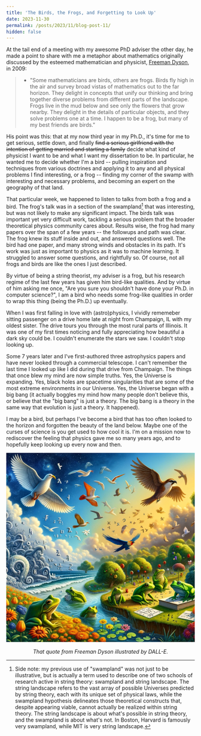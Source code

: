 ```yaml
---
title: 'The Birds, the Frogs, and Forgetting to Look Up'
date: 2023-11-30
permalink: /posts/2023/11/blog-post-11/
hidden: false
---
```


At the tail end of a meeting with my awesome PhD adviser the other day, he made a point to share with me a metaphor about mathematics originally discussed by the esteemed mathematician and physicist, [Freeman Dyson](https://en.wikipedia.org/wiki/Freeman_Dyson), in 2009:

> * "Some mathematicians are birds, others are frogs. Birds fly high in the air and survey broad vistas of mathematics out to the far horizon. They delight in concepts that unify our thinking and bring together diverse problems from different parts of the landscape. Frogs live in the mud below and see only the flowers that grow nearby. They delight in the details of particular objects, and they solve problems one at a time. I happen to be a frog, but many of my best friends are birds."

His point was this: that at my now third year in my Ph.D., it's time for me to get serious, settle down, and finally ~~find a serious girlfriend with the intention of getting married and starting a family~~ decide what kind of physicist I want to be and what I want my dissertation to be. In particular, he wanted me to decide whether I'm a bird -- pulling inspiration and techniques from various doctrines and applying it to any and all physical problems I find interesting, or a frog -- finding my corner of the swamp with interesting and necessary problems, and becoming an expert on the geography of that land.

That particular week, we happened to listen to talks from both a frog and a bird. The frog's talk was in a section of the swampland[^1] that was interesting, but was not likely to make any significant impact. The birds talk was important yet very difficult work, tackling a serious problem that the broader theoretical physics community cares about. Results wise, the frog had many papers over the span of a few years -- the followups and path was clear. The frog knew its stuff inside and out, and answered questions well. The bird had one paper, and many strong winds and obstacles in its path. It's work was just as important to physics as it was to machine learning. It struggled to answer some questions, and rightfully so. Of course, not all frogs and birds are like the ones I just described.

[^1]: Side note: my previous use of "swampland" was not just to be illustrative, but is actually a term used to describe one of two schools of research active in string theory: swampland and string landscape. The string landscape refers to the vast array of possible Universes predicted by string theory, each with its unique set of physical laws, while the swampland hypothesis delineates those theoretical constructs that, despite appearing viable, cannot actually be realized within string theory. The string landscape is about what's possible in string theory, and the swampland is about what's not. In Boston, Harvard is famously very swampland, while MIT is very string landscape.

By virtue of being a string theorist, my adviser is a frog, but his research regime of the last few years has given him bird-like qualities. And by virtue of him asking me once, "Are you sure you shouldn't have done your Ph.D. in computer science?", I am a bird who needs some frog-like qualities in order to wrap this thing (being the Ph.D.) up eventually.

<!-- Alas I am a bird, and trying to accentuate the bird-like qualities Freeman so eloquently described previously. -->

When I was first falling in love with (astro)physics, I vividly rememeber sitting passenger on a drive home late at night from Champaign, IL with my oldest sister. The drive tours you through the most rural parts of Illinois. It was one of my first times noticing and fully appreciating how beautiful a dark sky could be. I couldn't enumerate the stars we saw. I couldn't stop looking up.

Some 7 years later and I've first-authored three astrophysics papers and have never looked through a commercial telescope. I can't remember the last time I looked up like I did during that drive from Champaign. The things that once blew my mind are now simple truths. Yes, the Universe is expanding. Yes, black holes are spacetime singularities that are some of the most extreme environments in our Universe. Yes, the Universe began with a big bang (it actually boggles my mind how many people don't believe this, or believe that the "big bang" is just a theory. The big bang is a theory in the same way that evolution is just a theory. It happened).

I may be a bird, but perhaps I've become a bird that has too often looked to the horizon and forgotten the beauty of the land below. Maybe one of the curses of science is you get used to how cool it is. I'm on a mission now to rediscover the feeling that physics gave me so many years ago, and to hopefully keep looking up every now and then.

![birdfrog](/images/birdfrog.png)
<p align="center">
  <em>That quote from Freeman Dyson illustrated by DALL-E. </em>
</p>
